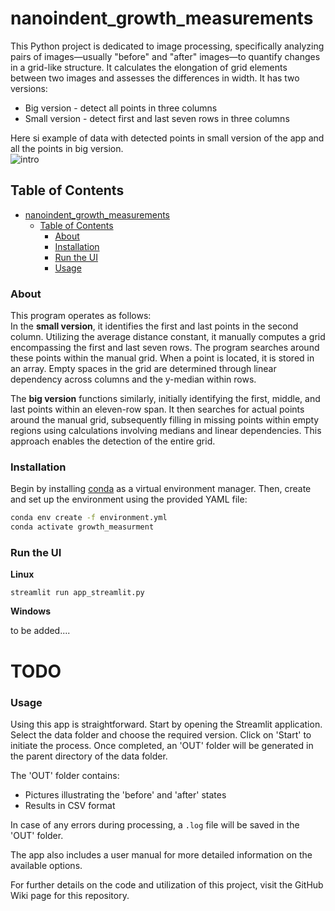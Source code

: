 # nanoindent_growth_measurements

This Python project is dedicated to image processing, specifically analyzing pairs of images—usually "before" and "after" images—to quantify changes in a grid-like structure. It calculates the elongation of grid elements between two images and assesses the differences in width. It has two versions: 
* Big version - detect all points in three columns 
* Small version - detect first and last seven rows in three columns

Here si example of data with detected points in small version of the app and all the points in big version. \
![intro](https://github.com/emmateki/nanoindent_growth_measurment/assets/116107969/6fb1c6e8-26ad-450a-becc-a26fc8696ffc)

## Table of Contents

- [nanoindent\_growth\_measurements](#nanoindent_growth_measurements)
  - [Table of Contents](#table-of-contents)
    - [About](#about)
    - [Installation](#installation)
    - [Run the UI](#run-the-ui)
    - [Usage](#usage)

### About
This program operates as follows:  \
In the **small version**, it identifies the first and last points in the second column. Utilizing the average distance constant, it manually computes a grid encompassing the first and last seven rows. The program searches around these points within the manual grid. When a point is located, it is stored in an array. Empty spaces in the grid are determined through linear dependency across columns and the y-median within rows. 

The **big version** functions similarly, initially identifying the first, middle, and last points within an eleven-row span. It then searches for actual points around the manual grid, subsequently filling in missing points within empty regions using calculations involving medians and linear dependencies. This approach enables the detection of the entire grid. 

### Installation

Begin by installing [conda](https://docs.conda.io/en/latest/miniconda.html) as a virtual environment manager. Then, create and set up the environment using the provided YAML file:

```sh
conda env create -f environment.yml
conda activate growth_measurment
```

### Run the UI 

**Linux**

```shell
streamlit run app_streamlit.py
```

**Windows**


to be added....
# TODO


### Usage

Using this app is straightforward. Start by opening the Streamlit application. Select the data folder and choose the required version. Click on 'Start' to initiate the process. Once completed, an 'OUT' folder will be generated in the parent directory of the data folder.

The 'OUT' folder contains:
- Pictures illustrating the 'before' and 'after' states
- Results in CSV format

In case of any errors during processing, a `.log` file will be saved in the 'OUT' folder.

The app also includes a user manual for more detailed information on the available options.

For further details on the code and utilization of this project, visit the GitHub Wiki page for this repository.
